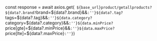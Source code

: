  const response = await axios.get(`
    ${base_url}product/getallproducts?${data?.brand?`brand=${data?.brand}&&`:''}${data?.tag?`tags=${data?.tag}&&`:''}${data.category?`category=${data?.category}&&`:''}${data.minPrice?`price[gte]=${data?.minPrice}&&`:''}${data.maxPrice?`price[lte]=${data?.maxPrice}`:''}`)